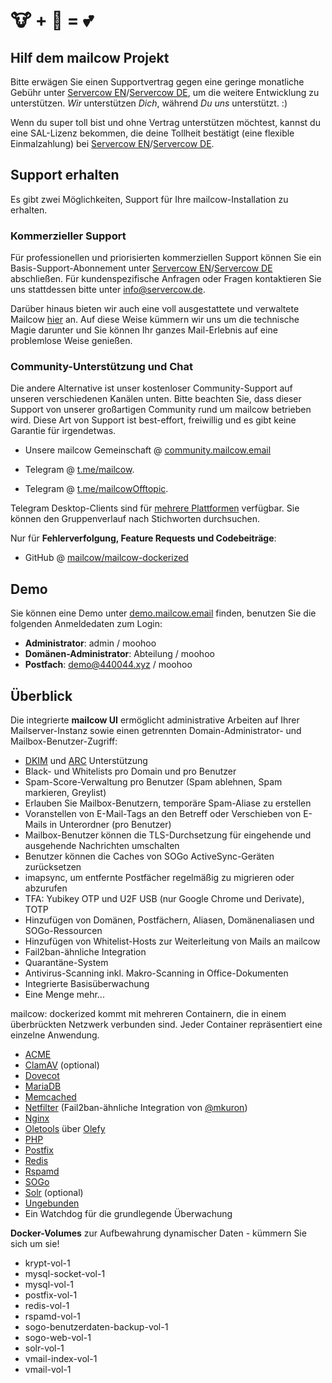 # 🐮 + 🐋 = 💕

## Hilf dem mailcow Projekt

Bitte erwägen Sie einen Supportvertrag gegen eine geringe monatliche Gebühr unter [Servercow EN](https://www.servercow.de/mailcow?lang=en#support)/[Servercow DE](https://www.servercow.de/mailcow?#support), um die weitere Entwicklung zu unterstützen. _Wir_ unterstützen _Dich_, während _Du_ _uns_ unterstützt. :)

Wenn du super toll bist und ohne Vertrag unterstützen möchtest, kannst du eine SAL-Lizenz bekommen, die deine Tollheit bestätigt (eine flexible Einmalzahlung) bei [Servercow EN](https://www.servercow.de/mailcow?lang=en#sal)/[Servercow DE](https://www.servercow.de/mailcow#sal).

## Support erhalten

Es gibt zwei Möglichkeiten, Support für Ihre mailcow-Installation zu erhalten.

### Kommerzieller Support

Für professionellen und priorisierten kommerziellen Support können Sie ein Basis-Support-Abonnement unter [Servercow EN](https://www.servercow.de/mailcow?lang=en#support)/[Servercow DE](https://www.servercow.de/mailcow#support) abschließen. Für kundenspezifische Anfragen oder Fragen kontaktieren Sie uns stattdessen bitte unter [info@servercow.de](mailto:info@servercow.de).

Darüber hinaus bieten wir auch eine voll ausgestattete und verwaltete Mailcow [hier](https://www.servercow.de/mailcow#managed) an. Auf diese Weise kümmern wir uns um die technische Magie darunter und Sie können Ihr ganzes Mail-Erlebnis auf eine problemlose Weise genießen.

### Community-Unterstützung und Chat

Die andere Alternative ist unser kostenloser Community-Support auf unseren verschiedenen Kanälen unten. Bitte beachten Sie, dass dieser Support von unserer großartigen Community rund um mailcow betrieben wird. Diese Art von Support ist best-effort, freiwillig und es gibt keine Garantie für irgendetwas.

- Unsere mailcow Gemeinschaft @ [community.mailcow.email](https://community.mailcow.email)

- Telegram @ [t.me/mailcow](https://t.me/mailcow).

- Telegram @ [t.me/mailcowOfftopic](https://t.me/mailcowOfftopic).

Telegram Desktop-Clients sind für [mehrere Plattformen](https://desktop.telegram.org) verfügbar. Sie können den Gruppenverlauf nach Stichworten durchsuchen.

Nur für **Fehlerverfolgung, Feature Requests und Codebeiträge**:

- GitHub @ [mailcow/mailcow-dockerized](https://github.com/mailcow/mailcow-dockerized)

## Demo

Sie können eine Demo unter [demo.mailcow.email](https://demo.mailcow.email) finden, benutzen Sie die folgenden Anmeldedaten zum Login:

- **Administrator**: admin / moohoo
- **Domänen-Administrator**: Abteilung / moohoo
- **Postfach**: demo@440044.xyz / moohoo

## Überblick

Die integrierte **mailcow UI** ermöglicht administrative Arbeiten auf Ihrer Mailserver-Instanz sowie einen getrennten Domain-Administrator- und Mailbox-Benutzer-Zugriff:

- [DKIM](http://dkim.org) und [ARC](http://arc-spec.org/) Unterstützung
- Black- und Whitelists pro Domain und pro Benutzer
- Spam-Score-Verwaltung pro Benutzer (Spam ablehnen, Spam markieren, Greylist)
- Erlauben Sie Mailbox-Benutzern, temporäre Spam-Aliase zu erstellen
- Voranstellen von E-Mail-Tags an den Betreff oder Verschieben von E-Mails in Unterordner (pro Benutzer)
- Mailbox-Benutzer können die TLS-Durchsetzung für eingehende und ausgehende Nachrichten umschalten
- Benutzer können die Caches von SOGo ActiveSync-Geräten zurücksetzen
- imapsync, um entfernte Postfächer regelmäßig zu migrieren oder abzurufen
- TFA: Yubikey OTP und U2F USB (nur Google Chrome und Derivate), TOTP
- Hinzufügen von Domänen, Postfächern, Aliasen, Domänenaliasen und SOGo-Ressourcen
- Hinzufügen von Whitelist-Hosts zur Weiterleitung von Mails an mailcow
- Fail2ban-ähnliche Integration
- Quarantäne-System
- Antivirus-Scanning inkl. Makro-Scanning in Office-Dokumenten
- Integrierte Basisüberwachung
- Eine Menge mehr...

mailcow: dockerized kommt mit mehreren Containern, die in einem überbrückten Netzwerk verbunden sind.
Jeder Container repräsentiert eine einzelne Anwendung.

- [ACME](https://letsencrypt.org/)
- [ClamAV](https://www.clamav.net/) (optional)
- [Dovecot](https://www.dovecot.org/)
- [MariaDB](https://mariadb.org/)
- [Memcached](https://www.memcached.org/)
- [Netfilter](https://www.netfilter.org/) (Fail2ban-ähnliche Integration von [@mkuron](https://github.com/mkuron))
- [Nginx](https://nginx.org/)
- [Oletools](https://github.com/decalage2/oletools) über [Olefy](https://github.com/HeinleinSupport/olefy)
- [PHP](https://php.net/)
- [Postfix](http://www.postfix.org/)
- [Redis](https://redis.io/)
- [Rspamd](https://www.rspamd.com/)
- [SOGo](https://sogo.nu/)
- [Solr](https://solr.apache.org/) (optional)
- [Ungebunden](https://unbound.net/)
- Ein Watchdog für die grundlegende Überwachung

**Docker-Volumes** zur Aufbewahrung dynamischer Daten - kümmern Sie sich um sie!

- krypt-vol-1
- mysql-socket-vol-1
- mysql-vol-1
- postfix-vol-1
- redis-vol-1
- rspamd-vol-1
- sogo-benutzerdaten-backup-vol-1
- sogo-web-vol-1
- solr-vol-1
- vmail-index-vol-1
- vmail-vol-1